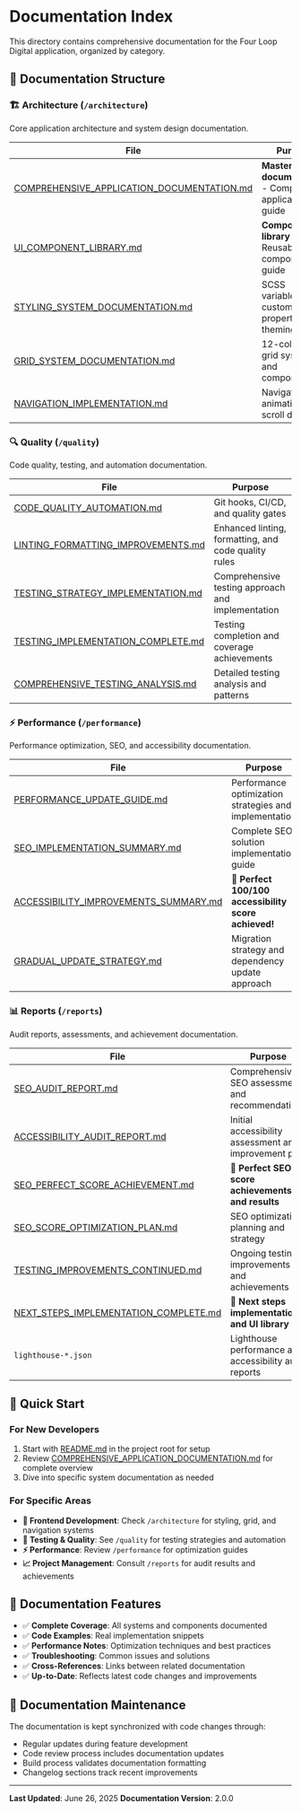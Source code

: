 # Documentation Index

This directory contains comprehensive documentation for the Four Loop Digital application, organized
by category.

## 📁 Documentation Structure

### 🏗️ Architecture (`/architecture`)

Core application architecture and system design documentation.

| File                                                                                                    | Purpose                                               |
| ------------------------------------------------------------------------------------------------------- | ----------------------------------------------------- |
| [COMPREHENSIVE_APPLICATION_DOCUMENTATION.md](./architecture/COMPREHENSIVE_APPLICATION_DOCUMENTATION.md) | **Master documentation** - Complete application guide |
| [UI_COMPONENT_LIBRARY.md](./architecture/UI_COMPONENT_LIBRARY.md)                                       | **Component library** - Reusable UI components guide  |
| [STYLING_SYSTEM_DOCUMENTATION.md](./architecture/STYLING_SYSTEM_DOCUMENTATION.md)                       | SCSS variables, CSS custom properties, theming        |
| [GRID_SYSTEM_DOCUMENTATION.md](./architecture/GRID_SYSTEM_DOCUMENTATION.md)                             | 12-column grid system and components                  |
| [NAVIGATION_IMPLEMENTATION.md](./architecture/NAVIGATION_IMPLEMENTATION.md)                             | Navigation animations and scroll detection            |

### 🔍 Quality (`/quality`)

Code quality, testing, and automation documentation.

| File                                                                               | Purpose                                              |
| ---------------------------------------------------------------------------------- | ---------------------------------------------------- |
| [CODE_QUALITY_AUTOMATION.md](./quality/CODE_QUALITY_AUTOMATION.md)                 | Git hooks, CI/CD, and quality gates                  |
| [LINTING_FORMATTING_IMPROVEMENTS.md](./quality/LINTING_FORMATTING_IMPROVEMENTS.md) | Enhanced linting, formatting, and code quality rules |
| [TESTING_STRATEGY_IMPLEMENTATION.md](./quality/TESTING_STRATEGY_IMPLEMENTATION.md) | Comprehensive testing approach and implementation    |
| [TESTING_IMPLEMENTATION_COMPLETE.md](./quality/TESTING_IMPLEMENTATION_COMPLETE.md) | Testing completion and coverage achievements         |
| [COMPREHENSIVE_TESTING_ANALYSIS.md](./quality/COMPREHENSIVE_TESTING_ANALYSIS.md)   | Detailed testing analysis and patterns               |

### ⚡ Performance (`/performance`)

Performance optimization, SEO, and accessibility documentation.

| File                                                                                         | Purpose                                                |
| -------------------------------------------------------------------------------------------- | ------------------------------------------------------ |
| [PERFORMANCE_UPDATE_GUIDE.md](./performance/PERFORMANCE_UPDATE_GUIDE.md)                     | Performance optimization strategies and implementation |
| [SEO_IMPLEMENTATION_SUMMARY.md](./performance/SEO_IMPLEMENTATION_SUMMARY.md)                 | Complete SEO solution implementation guide             |
| [ACCESSIBILITY_IMPROVEMENTS_SUMMARY.md](./performance/ACCESSIBILITY_IMPROVEMENTS_SUMMARY.md) | 🎉 **Perfect 100/100 accessibility score achieved!**   |
| [GRADUAL_UPDATE_STRATEGY.md](./performance/GRADUAL_UPDATE_STRATEGY.md)                       | Migration strategy and dependency update approach      |

### 📊 Reports (`/reports`)

Audit reports, assessments, and achievement documentation.

| File                                                                                     | Purpose                                                |
| ---------------------------------------------------------------------------------------- | ------------------------------------------------------ |
| [SEO_AUDIT_REPORT.md](./reports/SEO_AUDIT_REPORT.md)                                     | Comprehensive SEO assessment and recommendations       |
| [ACCESSIBILITY_AUDIT_REPORT.md](./reports/ACCESSIBILITY_AUDIT_REPORT.md)                 | Initial accessibility assessment and improvement plan  |
| [SEO_PERFECT_SCORE_ACHIEVEMENT.md](./reports/SEO_PERFECT_SCORE_ACHIEVEMENT.md)           | 🎉 **Perfect SEO score achievements and results**      |
| [SEO_SCORE_OPTIMIZATION_PLAN.md](./reports/SEO_SCORE_OPTIMIZATION_PLAN.md)               | SEO optimization planning and strategy                 |
| [TESTING_IMPROVEMENTS_CONTINUED.md](./reports/TESTING_IMPROVEMENTS_CONTINUED.md)         | Ongoing testing improvements and achievements          |
| [NEXT_STEPS_IMPLEMENTATION_COMPLETE.md](./reports/NEXT_STEPS_IMPLEMENTATION_COMPLETE.md) | 🎉 **Next steps implementation and UI library**        |
| `lighthouse-*.json`                                                                      | Lighthouse performance and accessibility audit reports |

## 🚀 Quick Start

### For New Developers

1. Start with [README.md](../README.md) in the project root for setup
2. Review
   [COMPREHENSIVE_APPLICATION_DOCUMENTATION.md](./architecture/COMPREHENSIVE_APPLICATION_DOCUMENTATION.md)
   for complete overview
3. Dive into specific system documentation as needed

### For Specific Areas

- **🎨 Frontend Development**: Check `/architecture` for styling, grid, and navigation systems
- **🧪 Testing & Quality**: See `/quality` for testing strategies and automation
- **⚡ Performance**: Review `/performance` for optimization guides
- **📈 Project Management**: Consult `/reports` for audit results and achievements

## 📖 Documentation Features

- ✅ **Complete Coverage**: All systems and components documented
- ✅ **Code Examples**: Real implementation snippets
- ✅ **Performance Notes**: Optimization techniques and best practices
- ✅ **Troubleshooting**: Common issues and solutions
- ✅ **Cross-References**: Links between related documentation
- ✅ **Up-to-Date**: Reflects latest code changes and improvements

## 🔄 Documentation Maintenance

The documentation is kept synchronized with code changes through:

- Regular updates during feature development
- Code review process includes documentation updates
- Build process validates documentation formatting
- Changelog sections track recent improvements

---

**Last Updated**: June 26, 2025 **Documentation Version**: 2.0.0
